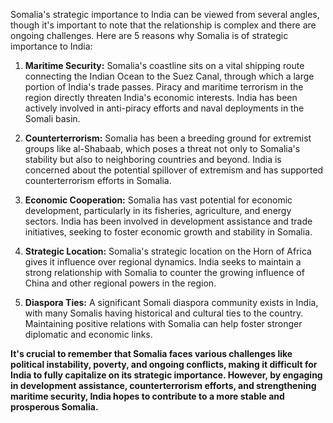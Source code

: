 Somalia's strategic importance to India can be viewed from several angles, though it's important to note that the relationship is complex and there are ongoing challenges. Here are 5 reasons why Somalia is of strategic importance to India:

1. **Maritime Security:** Somalia's coastline sits on a vital shipping route connecting the Indian Ocean to the Suez Canal, through which a large portion of India's trade passes. Piracy and maritime terrorism in the region directly threaten India's economic interests. India has been actively involved in anti-piracy efforts and naval deployments in the Somali basin.

2. **Counterterrorism:** Somalia has been a breeding ground for extremist groups like al-Shabaab, which poses a threat not only to Somalia's stability but also to neighboring countries and beyond. India is concerned about the potential spillover of extremism and has supported counterterrorism efforts in Somalia.

3. **Economic Cooperation:** Somalia has vast potential for economic development, particularly in its fisheries, agriculture, and energy sectors. India has been involved in development assistance and trade initiatives, seeking to foster economic growth and stability in Somalia. 

4. **Strategic Location:** Somalia's strategic location on the Horn of Africa gives it influence over regional dynamics. India seeks to maintain a strong relationship with Somalia to counter the growing influence of China and other regional powers in the region.

5. **Diaspora Ties:**  A significant Somali diaspora community exists in India, with many Somalis having historical and cultural ties to the country.  Maintaining positive relations with Somalia can help foster stronger diplomatic and economic links.

**It's crucial to remember that Somalia faces various challenges like political instability, poverty, and ongoing conflicts, making it difficult for India to fully capitalize on its strategic importance. However, by engaging in development assistance, counterterrorism efforts, and strengthening maritime security, India hopes to contribute to a more stable and prosperous Somalia.** 
